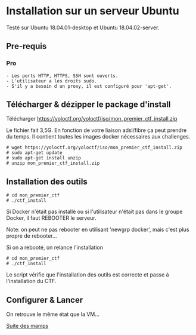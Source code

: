 # Installation sur un serveur Ubuntu



Testé sur Ubuntu 18.04.01-desktop et Ubuntu 18.04.02-server. 

## Pre-requis

### Pro

```
- Les ports HTTP, HTTPS, SSH sont ouverts.
- L'utilisateur a les droits sudo.
- S'il y a besoin d un proxy, il est configuré pour 'apt-get'.
```


## Télécharger & dézipper le package d'install


Télécharger https://yoloctf.org/yoloctf/iso/mon_premier_ctf_install.zip

Le fichier fait 3,5G. En fonction de votre liaison adsl/fibre ça peut prendre du temps.
Il contient toutes les images docker nécessaires aux challenges.


```
# wget https://yoloctf.org/yoloctf/iso/mon_premier_ctf_install.zip
# sudo apt-get update
# sudo apt-get install unzip
# unzip mon_premier_ctf_install.zip
```


## Installation des outils

```
# cd mon_premier_ctf
# ./ctf_install
```

Si Docker n'était pas installé ou si l'utilisateur n'était pas dans le groupe Docker, il faut <red>REBOOTER</red> le serveur.

Note: on peut ne pas rebooter en utilisant 'newgrp docker', mais c'est plus propre de rebooter...

Si on a rebooté, on relance l'installation
```
# cd mon_premier_ctf
# ./ctf_install
```

Le script vérifie que l'installation des outils est correcte et passe à l'installation du CTF.

## Configurer & Lancer

On retrouve le même état que la VM...

[Suite des manips](install_vm.md#Personnaliser-un-peu-la-config)



